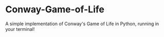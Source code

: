 # Conway-Game-of-Life
A simple implementation of Conway's Game of Life in Python, running in your terminal!
